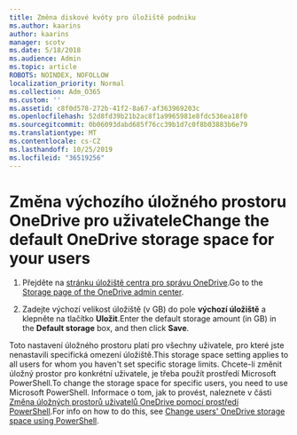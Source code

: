 ```yaml
---
title: Změna diskové kvóty pro úložiště podniku
ms.author: kaarins
author: kaarins
manager: scotv
ms.date: 5/18/2018
ms.audience: Admin
ms.topic: article
ROBOTS: NOINDEX, NOFOLLOW
localization_priority: Normal
ms.collection: Adm_O365
ms.custom: ''
ms.assetid: c8f0d578-272b-41f2-8a67-af363969203c
ms.openlocfilehash: 52d8fd39b21b2ac8f1a9965981e8fdc536ea18f0
ms.sourcegitcommit: 0b06093dabd685f76cc39b1d7c0f8b03883b6e79
ms.translationtype: MT
ms.contentlocale: cs-CZ
ms.lasthandoff: 10/25/2019
ms.locfileid: "36519256"
---
```

# <a name="change-the-default-onedrive-storage-space-for-your-users"></a><span data-ttu-id="5919a-102">Změna výchozího úložného prostoru OneDrive pro uživatele</span><span class="sxs-lookup"><span data-stu-id="5919a-102">Change the default OneDrive storage space for your users</span></span>

1. <span data-ttu-id="5919a-103">Přejděte na [stránku úložiště centra pro správu OneDrive](https://admin.onedrive.com/?v=StorageSettings).</span><span class="sxs-lookup"><span data-stu-id="5919a-103">Go to the [Storage page of the OneDrive admin center](https://admin.onedrive.com/?v=StorageSettings).</span></span>
    
2. <span data-ttu-id="5919a-104">Zadejte výchozí velikost úložiště (v GB) do pole **výchozí úložiště** a klepněte na tlačítko **Uložit**.</span><span class="sxs-lookup"><span data-stu-id="5919a-104">Enter the default storage amount (in GB) in the **Default storage** box, and then click **Save**.</span></span>
    
<span data-ttu-id="5919a-105">Toto nastavení úložného prostoru platí pro všechny uživatele, pro které jste nenastavili specifická omezení úložiště.</span><span class="sxs-lookup"><span data-stu-id="5919a-105">This storage space setting applies to all users for whom you haven't set specific storage limits.</span></span> <span data-ttu-id="5919a-106">Chcete-li změnit úložný prostor pro konkrétní uživatele, je třeba použít prostředí Microsoft PowerShell.</span><span class="sxs-lookup"><span data-stu-id="5919a-106">To change the storage space for specific users, you need to use Microsoft PowerShell.</span></span> <span data-ttu-id="5919a-107">Informace o tom, jak to provést, naleznete v části [Změna úložných prostorů uživatelů OneDrive pomocí prostředí PowerShell](https://go.microsoft.com/fwlink/?linkid=866402).</span><span class="sxs-lookup"><span data-stu-id="5919a-107">For info on how to do this, see [Change users' OneDrive storage space using PowerShell](https://go.microsoft.com/fwlink/?linkid=866402).</span></span>
  

